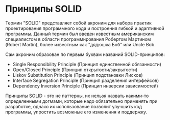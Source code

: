 # Принципы SOLID
Термин "SOLID" представляет собой акроним для набора практик проектирования программного кода и построения гибкой и адаптивной программы. Данный термин был введен известным американским специалистом в области программирования Робертом Мартином (Robert Martin), более известным как "дядюшка Боб" или Uncle Bob.

Сам акроним образован по первым буквам названий SOLID-принципов:
- Single Responsibility Principle (Принцип единственной обязанности)
- Open/Closed Principle (Принцип открытости/закрытости)
- Liskov Substitution Principle (Принцип подстановки Лисков)
- Interface Segregation Principle (Принцип разделения интерфейсов)
- Dependency Inversion Principle (Принцип инверсии зависимостей)

Принципы SOLID - это не паттерны, их нельзя назвать какими-то определенными догмами, которые надо обязательно применять при разработке, однако их использование позволит улучшить код программы, упростить возможные его изменения и поддержку.

